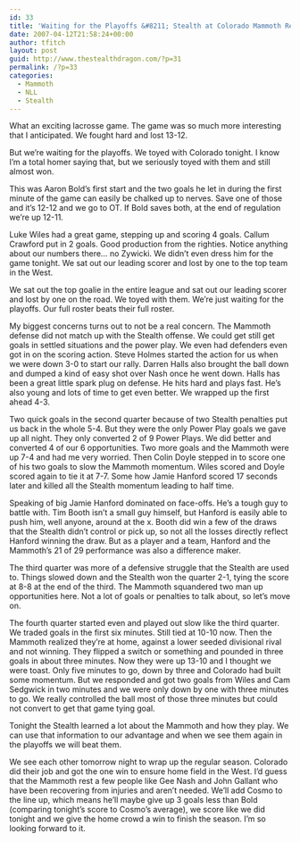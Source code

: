 ```yaml
---
id: 33
title: 'Waiting for the Playoffs &#8211; Stealth at Colorado Mammoth Review'
date: 2007-04-12T21:58:24+00:00
author: tfitch
layout: post
guid: http://www.thestealthdragon.com/?p=31
permalink: /?p=33
categories:
  - Mammoth
  - NLL
  - Stealth
---
```

What an exciting lacrosse game. The game was so much more interesting that I anticipated. We fought hard and lost 13-12.

But we&#8217;re waiting for the playoffs. We toyed with Colorado tonight. I know I&#8217;m a total homer saying that, but we seriously toyed with them and still almost won.

This was Aaron Bold&#8217;s first start and the two goals he let in during the first minute of the game can easily be chalked up to nerves. Save one of those and it&#8217;s 12-12 and we go to OT. If Bold saves both, at the end of regulation we&#8217;re up 12-11.

Luke Wiles had a great game, stepping up and scoring 4 goals. Callum Crawford put in 2 goals. Good production from the righties. Notice anything about our numbers there&#8230; no Zywicki. We didn&#8217;t even dress him for the game tonight. We sat out our leading scorer and lost by one to the top team in the West.

We sat out the top goalie in the entire league and sat out our leading scorer and lost by one on the road. We toyed with them. We&#8217;re just waiting for the playoffs. Our full roster beats their full roster.

My biggest concerns turns out to not be a real concern. The Mammoth defense did not match up with the Stealth offense. We could get still get goals in settled situations and the power play. We even had defenders even got in on the scoring action. Steve Holmes started the action for us when we were down 3-0 to start our rally. Darren Halls also brought the ball down and dumped a kind of easy shot over Nash once he went down. Halls has been a great little spark plug on defense. He hits hard and plays fast. He&#8217;s also young and lots of time to get even better. We wrapped up the first ahead 4-3.

Two quick goals in the second quarter because of two Stealth penalties put us back in the whole 5-4. But they were the only Power Play goals we gave up all night. They only converted 2 of 9 Power Plays. We did better and converted 4 of our 6 opportunities. Two more goals and the Mammoth were up 7-4 and had me very worried. Then Colin Doyle stepped in to score one of his two goals to slow the Mammoth momentum. Wiles scored and Doyle scored again to tie it at 7-7. Some how Jamie Hanford scored 17 seconds later and killed all the Stealth momentum leading to half time.

Speaking of big Jamie Hanford dominated on face-offs. He&#8217;s a tough guy to battle with. Tim Booth isn&#8217;t a small guy himself, but Hanford is easily able to push him, well anyone, around at the x. Booth did win a few of the draws that the Stealth didn&#8217;t control or pick up, so not all the losses directly reflect Hanford winning the draw. But as a player and a team, Hanford and the Mammoth&#8217;s 21 of 29 performance was also a difference maker.

The third quarter was more of a defensive struggle that the Stealth are used to. Things slowed down and the Stealth won the quarter 2-1, tying the score at 8-8 at the end of the third. The Mammoth squandered two man up opportunities here. Not a lot of goals or penalties to talk about, so let&#8217;s move on.

The fourth quarter started even and played out slow like the third quarter. We traded goals in the first six minutes. Still tied at 10-10 now. Then the Mammoth realized they&#8217;re at home, against a lower seeded divisional rival and not winning. They flipped a switch or something and pounded in three goals in about three minutes. Now they were up 13-10 and I thought we were toast. Only five minutes to go, down by three and Colorado had built some momentum. But we responded and got two goals from Wiles and Cam Sedgwick in two minutes and we were only down by one with three minutes to go. We really controlled the ball most of those three minutes but could not convert to get that game tying goal.

Tonight the Stealth learned a lot about the Mammoth and how they play. We can use that information to our advantage and when we see them again in the playoffs we will beat them.

We see each other tomorrow night to wrap up the regular season. Colorado did their job and got the one win to ensure home field in the West. I&#8217;d guess that the Mammoth rest a few people like Gee Nash and John Gallant who have been recovering from injuries and aren&#8217;t needed. We&#8217;ll add Cosmo to the line up, which means he&#8217;ll maybe give up 3 goals less than Bold (comparing tonight&#8217;s score to Cosmo&#8217;s average), we score like we did tonight and we give the home crowd a win to finish the season. I&#8217;m so looking forward to it.